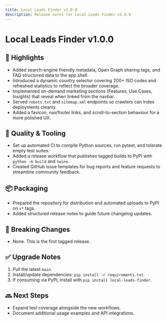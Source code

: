 ```yaml
---
title: Local Leads Finder v1.0.0
description: Release notes for Local Leads Finder v1.0.0
---
```


# Local Leads Finder v1.0.0

## 🚀 Highlights

- Added search-engine friendly metadata, Open Graph sharing tags, and FAQ structured data to the app shell.
- Introduced a dynamic country selector covering 200+ ISO codes and refreshed statistics to reflect the broader coverage.
- Implemented on-demand marketing sections (Features, Use Cases, Insights) that reveal when linked from the navbar.
- Served `robots.txt` and `sitemap.xml` endpoints so crawlers can index deployments cleanly.
- Added a favicon, nav/footer links, and scroll-to-section behaviour for a more polished UX.

## 🧪 Quality & Tooling

- Set up automated CI to compile Python sources, run pytest, and tolerate empty test suites.
- Added a release workflow that publishes tagged builds to PyPI with `python -m build` and `twine`.
- Created GitHub issue templates for bug reports and feature requests to streamline community feedback.

## 📦 Packaging

- Prepared the repository for distribution and automated uploads to PyPI on `v*` tags.
- Added structured release notes to guide future changelog updates.

## 🚨 Breaking Changes

- None. This is the first tagged release.

## ✅ Upgrade Notes

1. Pull the latest `main`.
2. Install/update dependencies: `pip install -r requirements.txt`.
3. If consuming via PyPI, install with `pip install local-leads-finder`.

## 🔜 Next Steps

- Expand test coverage alongside the new workflows.
- Document additional usage examples and API integrations.
